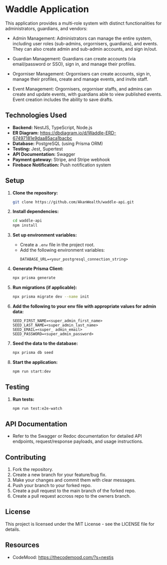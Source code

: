 # Waddle Application

This application provides a multi-role system with distinct functionalities for administrators, guardians, and vendors:

- Admin Management: Administrators can manage the entire system, including user roles (sub-admins, orgornisers, guardians), and events. They can also create admin and sub-admin accounts, and sign in/out.

- Guardian Management: Guardians can create accounts (via email/password or SSO), sign in, and manage their profiles.

- Orgorniser Management: Orgornisers can create accounts, sign in, manage their profiles, create and manage events, and invite staff.

- Event Management: Orgornisers, orgorniser staffs, and admins can create and update events, with guardians able to view published events. Event creation includes the ability to save drafts.

## Technologies Used

- **Backend:** NestJS, TypeScript, Node.js
- **ER Diagram:** https://dbdiagram.io/d/Waddle-ERD-67497181e9daa85aca1bacbc
- **Database:** PostgreSQL (using Prisma ORM)
- **Testing:** Jest, Supertest
- **API Documentation:** Swagger
- **Payment gateway:** Stripe, and Stripe webhook
- **Firebace Notification:** Push notification system

## Setup

1. **Clone the repository:**

   ```bash
   git clone https://github.com/AkanWealth/waddle-api.git
   ```

2. **Install dependencies:**

   ```bash
   cd waddle-api
   npm install
   ```

3. **Set up environment variables:**

   - Create a `.env` file in the project root.
   - Add the following environment variables:
     ```
     DATABASE_URL=<your_postgresql_connection_string>
     ```

4. **Generate Prisma Client:**

   ```bash
   npx prisma generate
   ```

5. **Run migrations (if applicable):**

   ```bash
   npx prisma migrate dev --name init
   ```

6. **Add the following to your env file with appropriate values for admin data:**

   ```
   SEED_FIRST_NAME=<super_admin_first_name>
   SEED_LAST_NAME=<super_admin_last_name>
   SEED_EMAIL=<super_ admin_email>
   SEED_PASSWORD=<super_admin_password>
   ```

7. **Seed the data to the database:**

   ```bash
   npx prisma db seed
   ```

8. **Start the application:**
   ```bash
   npm run start:dev
   ```

## Testing

1. **Run tests:**
   ```bash
   npm run test:e2e-watch
   ```

## API Documentation

- Refer to the Swagger or Redoc documentation for detailed API endpoints, request/response payloads, and usage instructions.

## Contributing

1. Fork the repository.
2. Create a new branch for your feature/bug fix.
3. Make your changes and commit them with clear messages.
4. Push your branch to your forked repo.
5. Create a pull request to the main branch of the forked repo.
6. Create a pull request accross repo to the owners branch.

## License

This project is licensed under the MIT License - see the LICENSE file for details.

## Resources

- CodeMood: https://thecodemood.com/?s=nestjs
